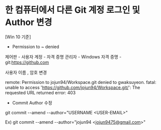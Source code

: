 # 한 컴퓨터에서 다른 Git 계정 로그인 및 Author 변경

[Win 10 기준]



+ Permission to ~ denied

제어판 - 사용자 계정 - 자격 증명 관리자 - Windows 자격 증명 - git:https://github.com

사용자 이름 , 암호 변경

remote: Permission to jojun94/Workspace.git denied to gwaksuyeon.
fatal: unable to access 'https://github.com/jojun94/Workspace.git/': The requested URL returned error: 403



+ Commit Author 수정

git commit --amend --author="USERNAME \<USER-EMAIL\>"

Ex) git commit --amend --author="jojun94 \<jojun9475@gmail.com\>"

